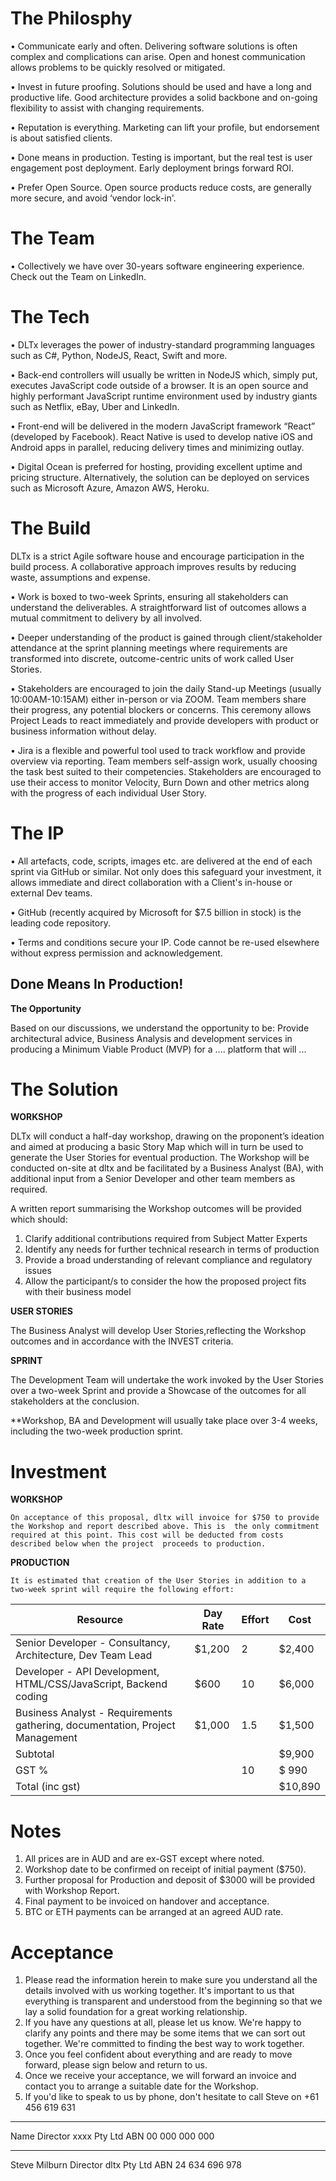 # The Philosphy

•	Communicate early and often. Delivering software solutions is often complex and complications can arise. Open and honest communication allows problems to be quickly resolved or mitigated.

•	Invest in future proofing. Solutions should be used and have a long and productive life. Good architecture provides a solid backbone and on-going flexibility to assist with changing requirements.

•	Reputation is everything. Marketing can lift your profile, but endorsement is about satisfied clients.

•	Done means in production. Testing is important, but the real test is user engagement post deployment. Early deployment brings forward ROI.

•	Prefer Open Source. Open source products reduce costs, are generally more secure, and avoid ‘vendor lock-in'.

# The Team

•	Collectively we have over 30-years software engineering experience. Check out the Team on LinkedIn.

# The Tech

• DLTx leverages the power of industry-standard programming languages such as C#, Python, NodeJS, React, Swift and more.

• Back-end controllers will usually be written in NodeJS which, simply put, executes JavaScript code outside of a browser.
It is an open source and highly performant JavaScript runtime environment used by industry giants such as Netflix, eBay,
Uber and LinkedIn.

• Front-end will be delivered in the modern JavaScript framework “React” (developed by Facebook). React Native is used to
develop native iOS and Android apps in parallel, reducing delivery times and minimizing outlay.

• Digital Ocean is preferred for hosting, providing excellent uptime and pricing structure. Alternatively, the solution can
be deployed on services such as Microsoft Azure, Amazon AWS, Heroku.

# The Build

DLTx is a strict Agile software house and encourage participation in the build process. A collaborative approach improves results by reducing waste, assumptions and expense.

•	Work is boxed to two-week Sprints, ensuring all stakeholders can understand the deliverables. A straightforward list of outcomes allows a mutual commitment to delivery by all involved.

•	Deeper understanding of the product is gained through client/stakeholder attendance at the sprint planning meetings where requirements are transformed into discrete, outcome-centric units of work called User Stories.

•	Stakeholders are encouraged to join the daily Stand-up Meetings (usually 10:00AM-10:15AM) either in-person or via ZOOM. Team members share their progress, any potential blockers or concerns. This ceremony allows Project Leads to react immediately and provide developers with product or business information without delay.

•	Jira is a flexible and powerful tool used to track workflow and provide overview via reporting. Team members self-assign work, usually choosing the task best suited to their competencies. Stakeholders are encouraged to use their access to monitor Velocity, Burn Down and other metrics along with the progress of each individual User Story.

# The IP

•	All artefacts, code, scripts, images etc. are delivered at the end of each sprint via GitHub or similar. Not only does this safeguard your investment, it allows immediate and direct collaboration with a Client's in-house or external Dev teams.

•	GitHub (recently acquired by Microsoft for $7.5 billion in stock) is the leading code repository.

•	Terms and conditions secure your IP. Code cannot be re-used elsewhere without express permission and acknowledgement.

## Done Means In Production!

**The Opportunity**

Based on our discussions, we understand the opportunity to be:
Provide architectural advice, Business Analysis and development services in producing a Minimum Viable Product (MVP) for a .... platform that will ...

# The Solution

**WORKSHOP**

DLTx will conduct a half-day workshop, drawing on the proponent’s ideation and aimed at producing a basic Story Map which will in turn be used to generate the User Stories for eventual production. The Workshop will be conducted on-site at dltx and be facilitated by a Business Analyst (BA), with additional input from a Senior Developer and other team members as required.

A written report summarising the Workshop outcomes will be provided which should: 

1.	Clarify additional contributions required from Subject Matter Experts
2.	Identify any needs for further technical research in terms of production
3.	Provide a broad understanding of relevant compliance and regulatory issues
4.	Allow the participant/s to consider the how the proposed project fits with their business model

**USER STORIES**

 The Business Analyst will develop User Stories,reflecting the Workshop outcomes and in accordance with the INVEST criteria.
 
 **SPRINT**
 
   The Development Team will undertake the work invoked by the User Stories over a two-week Sprint and provide a Showcase 
   of the outcomes for all stakeholders at the conclusion.


**Workshop, BA and Development will usually take place over 3-4 weeks, including the two-week production sprint.

# Investment

**WORKSHOP**

	On acceptance of this proposal, dltx will invoice for $750 to provide the Workshop and report described above. This is 	the only commitment required at this point. This cost will be deducted from costs described below when the project 	proceeds to production. 
  
**PRODUCTION**

	It is estimated that creation of the User Stories in addition to a two-week sprint will require the following effort:

| __Resource__ | __Day Rate__ | __Effort__ | __Cost__ |
|-------------|------------|------------|------------|
| Senior Developer - Consultancy, Architecture, Dev Team Lead        | $1,200    | 2  |$2,400 |
| Developer - API Development, HTML/CSS/JavaScript, Backend coding         | $600 | 10    | $6,000|
| Business Analyst - Requirements gathering, documentation, Project Management         | $1,000 | 1.5    | $1,500|
|Subtotal        | |    | $9,900|
|GST %        |  |  10  | $  990|
|Total (inc gst)        |  |    | $10,890 |




# Notes

1.	All prices are in AUD and are ex-GST except where noted.
2.	Workshop date to be confirmed on receipt of initial payment ($750).
3.	Further proposal for Production and deposit of $3000 will be provided with Workshop Report.
4.	Final payment to be invoiced on handover and acceptance.
5.	BTC or ETH payments can be arranged at an agreed AUD rate.

# Acceptance

1.	Please read the information herein to make sure you understand all the details involved with us working together. It's important to us that everything is transparent and understood from the beginning so that we lay a solid foundation for a great working relationship.
2.	If you have any questions at all, please let us know. We're happy to clarify any points and there may be some items that we can sort out together. We're committed to finding the best way to work together.
3.	Once you feel confident about everything and are ready to move forward, please sign below and return to us.
4.	Once we receive your acceptance, we will forward an invoice and contact you to arrange a suitable date for the Workshop.
5.	If you'd like to speak to us by phone, don't hesitate to call Steve on +61 456 619 631


______________________________________

Name 
Director
xxxx Pty Ltd
ABN 00 000 000 000

________________________________________

Steve Milburn
Director
dltx Pty Ltd
ABN 24 634 696 978

